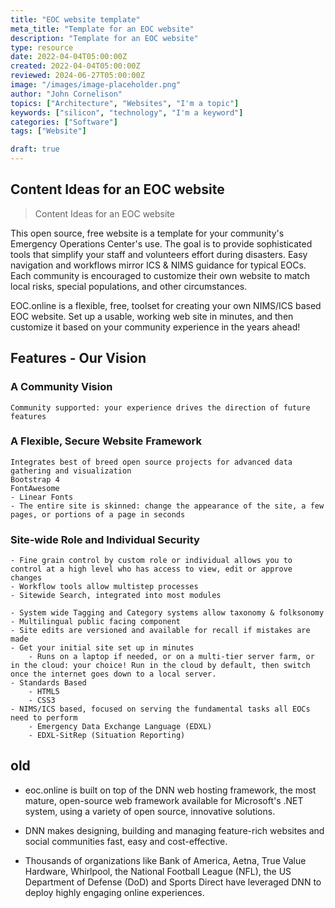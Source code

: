 ```yaml
---
title: "EOC website template"
meta_title: "Template for an EOC website"
description: "Template for an EOC website"
type: resource
date: 2022-04-04T05:00:00Z
created: 2022-04-04T05:00:00Z
reviewed: 2024-06-27T05:00:00Z
image: "/images/image-placeholder.png"
author: "John Cornelison"
topics: ["Architecture", "Websites", "I'm a topic"]
keywords: ["silicon", "technology", "I'm a keyword"]
categories: ["Software"]
tags: ["Website"]

draft: true
---
```


## Content Ideas for an EOC website

> Content Ideas for an EOC website

This open source, free website is a template for your community's Emergency Operations Center's use. The goal is to provide sophisticated tools that simplify your staff and volunteers effort during disasters. Easy navigation and workflows mirror ICS & NIMS guidance for typical EOCs. Each community is encouraged to customize their own website to match local risks, special populations, and other circumstances.

EOC.online is a flexible, free, toolset for creating your own NIMS/ICS based EOC website. Set up a usable, working web site in minutes, and then customize it based on your community experience in the years ahead!

## Features - Our Vision

### A Community Vision

    Community supported: your experience drives the direction of future features

### A Flexible, Secure Website Framework

    Integrates best of breed open source projects for advanced data gathering and visualization
    Bootstrap 4
    FontAwesome
    - Linear Fonts
    - The entire site is skinned: change the appearance of the site, a few pages, or portions of a page in seconds

### Site-wide Role and Individual Security

    - Fine grain control by custom role or individual allows you to control at a high level who has access to view, edit or approve changes
    - Workflow tools allow multistep processes
    - Sitewide Search, integrated into most modules

    - System wide Tagging and Category systems allow taxonomy & folksonomy
    - Multilingual public facing component
    - Site edits are versioned and available for recall if mistakes are made
    - Get your initial site set up in minutes
        - Runs on a laptop if needed, or on a multi-tier server farm, or in the cloud: your choice! Run in the cloud by default, then switch once the internet goes down to a local server.
    - Standards Based
        - HTML5
        - CSS3
    - NIMS/ICS based, focused on serving the fundamental tasks all EOCs need to perform
        - Emergency Data Exchange Language (EDXL)
        - EDXL-SitRep (Situation Reporting)

## old

- eoc.online is built on top of the DNN web hosting framework, the most mature, open-source web framework available for Microsoft's .NET system, using a variety of open source, innovative solutions.

- DNN makes designing, building and managing feature-rich websites and social communities fast, easy and cost-effective.
- Thousands of organizations like Bank of America, Aetna, True Value Hardware, Whirlpool, the National Football League (NFL),
  the US Department of Defense (DoD) and Sports Direct have leveraged DNN to deploy highly engaging online experiences.
